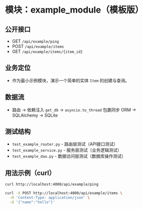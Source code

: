 # 模块：example_module（模板版）

## 公开接口
- GET `/api/example/ping`
- POST `/api/example/items`
- GET `/api/example/items/{item_id}`

## 业务定位
- 作为最小示例模块，演示一个简单的实体 `Item` 的创建与查询。

## 数据流
- 路由 -> 依赖注入 `get_db` -> `asyncio.to_thread` 包裹同步 ORM -> SQLAlchemy -> SQLite

## 测试结构
- `test_example_router.py` - 路由层测试（API接口测试）
- `test_example_service.py` - 服务层测试（业务逻辑测试）
- `test_example_dao.py` - 数据访问层测试（数据库操作测试）

## 用法示例（curl）
```bash
curl http://localhost:4000/api/example/ping

curl -X POST http://localhost:4000/api/example/items \
  -H 'Content-Type: application/json' \
  -d '{"name":"hello"}'
```
